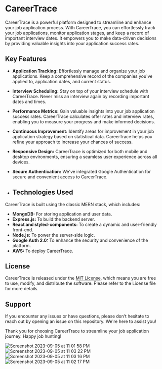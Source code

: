 # CareerTrace

CareerTrace is a powerful platform designed to streamline and enhance your job application process. 
With CareerTrace, you can effortlessly track your job applications, monitor application stages, and keep a record of important interview dates. 
It empowers you to make data-driven decisions by providing valuable insights into your application success rates.

## Key Features

- **Application Tracking:** Effortlessly manage and organize your job applications. Keep a comprehensive record of the companies you've applied to, application dates, and current status.

- **Interview Scheduling:** Stay on top of your interview schedule with CareerTrace. Never miss an interview again by recording important dates and times.

- **Performance Metrics:** Gain valuable insights into your job application success rates. CareerTrace calculates offer rates and interview rates, enabling you to measure your progress and make informed decisions.

- **Continuous Improvement:** Identify areas for improvement in your job application strategy based on statistical data. CareerTrace helps you refine your approach to increase your chances of success.

- **Responsive Design:** CareerTrace is optimized for both mobile and desktop environments, ensuring a seamless user experience across all devices.

- **Secure Authentication:** We've integrated Google Authentication for secure and convenient access to CareerTrace.

- ## Technologies Used

CareerTrace is built using the classic MERN stack, which includes:

- **MongoDB:** For storing application and user data.
- **Express.js:** To build the backend server.
- **React and styled-components:** To create a dynamic and user-friendly front-end.
- **Node.js:** To power the server-side logic.
- **Google Auth 2.0:** To enhance the security and convenience of the platform.
- **AWS:** To deploy CareerTrace.
  
## License

CareerTrace is released under the [MIT License](LICENSE), which means you are free to use, modify, and distribute the software. Please refer to the License file for more details.

## Support

If you encounter any issues or have questions, please don't hesitate to reach out by opening an issue on this repository. We're here to assist you!

Thank you for choosing CareerTrace to streamline your job application journey. Happy job hunting!

![Screenshot 2023-09-05 at 11 01 58 PM](https://github.com/michaelzixizhou/CareerTrace/assets/40130483/95f3c3c9-1220-46a9-badd-6be8e8c88138)
![Screenshot 2023-09-05 at 11 03 22 PM](https://github.com/michaelzixizhou/CareerTrace/assets/40130483/9542e3e8-2961-46c9-b661-5092be0d3ce5)
![Screenshot 2023-09-05 at 11 03 16 PM](https://github.com/michaelzixizhou/CareerTrace/assets/40130483/44a63492-53ed-4908-bd73-02a2fc1545a0)
![Screenshot 2023-09-05 at 11 02 17 PM](https://github.com/michaelzixizhou/CareerTrace/assets/40130483/4553d883-2672-4d0c-813d-83986083272b)
